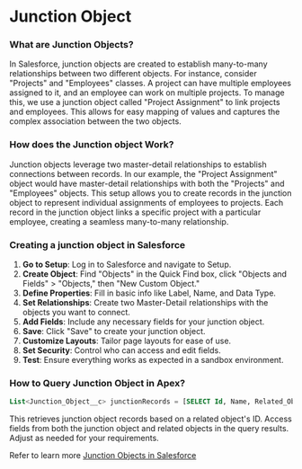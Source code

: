# Junction Object

### What are Junction Objects?

In Salesforce, junction objects are created to establish many-to-many relationships between two different objects. For instance, consider "Projects" and "Employees" classes. A project can have multiple employees assigned to it, and an employee can work on multiple projects. To manage this, we use a junction object called "Project Assignment" to link projects and employees. This allows for easy mapping of values and captures the complex association between the two objects.

### How does the Junction object Work?

Junction objects leverage two master-detail relationships to establish connections between records. In our example, the "Project Assignment" object would have master-detail relationships with both the "Projects" and "Employees" objects. This setup allows you to create records in the junction object to represent individual assignments of employees to projects. Each record in the junction object links a specific project with a particular employee, creating a seamless many-to-many relationship.

### Creating a junction object in Salesforce

1. **Go to Setup**: Log in to Salesforce and navigate to Setup.
2. **Create Object**: Find "Objects" in the Quick Find box, click "Objects and Fields" > "Objects," then "New Custom Object."
3. **Define Properties**: Fill in basic info like Label, Name, and Data Type.
4. **Set Relationships**: Create two Master-Detail relationships with the objects you want to connect.
5. **Add Fields**: Include any necessary fields for your junction object.
6. **Save**: Click "Save" to create your junction object.
7. **Customize Layouts**: Tailor page layouts for ease of use.
8. **Set Security**: Control who can access and edit fields.
9. **Test**: Ensure everything works as expected in a sandbox environment.

### How to Query Junction Object in Apex?

```sql
List<Junction_Object__c> junctionRecords = [SELECT Id, Name, Related_Object__r.Name FROM Junction_Object__c WHERE Related_Object__c = :relatedObjectId];
```

This retrieves junction object records based on a related object's ID. Access fields from both the junction object and related objects in the query results. Adjust as needed for your requirements.



Refer to learn more  [Junction Objects in Salesforce](https://arrify.com/junction-object-in-salesforce/#Creating\_Records\_for\_Junction\_Object)&#x20;
